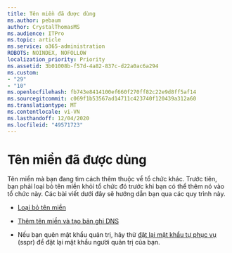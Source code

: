 ```yaml
---
title: Tên miền đã được dùng
ms.author: pebaum
author: CrystalThomasMS
ms.audience: ITPro
ms.topic: article
ms.service: o365-administration
ROBOTS: NOINDEX, NOFOLLOW
localization_priority: Priority
ms.assetid: 3b01008b-f57d-4a82-837c-d22a0ac6a294
ms.custom:
- "29"
- "10"
ms.openlocfilehash: fb743e8414100ef660f270ff82c22e9d8ff5af14
ms.sourcegitcommit: c069f1b53567ad14711c423740f120439a312a60
ms.translationtype: MT
ms.contentlocale: vi-VN
ms.lasthandoff: 12/04/2020
ms.locfileid: "49571723"
---
```

# <a name="the-domain-is-already-in-use"></a>Tên miền đã được dùng

Tên miền mà bạn đang tìm cách thêm thuộc về tổ chức khác. Trước tiên, bạn phải loại bỏ tên miền khỏi tổ chức đó trước khi bạn có thể thêm nó vào tổ chức này. Các bài viết dưới đây sẽ hướng dẫn bạn qua các quy trình này.
  
- [Loại bỏ tên miền](https://docs.microsoft.com/microsoft-365/admin/get-help-with-domains/remove-a-domain)

- [Thêm tên miền và tạo bản ghi DNS](https://docs.microsoft.com/microsoft-365/admin/get-help-with-domains/create-dns-records-at-any-dns-hosting-provider)

- Nếu bạn quên mật khẩu quản trị, hãy thử [đặt lại mật khẩu tự phục vụ](https://passwordreset.microsoftonline.com/) (sspr) để đặt lại mật khẩu người quản trị của bạn.
